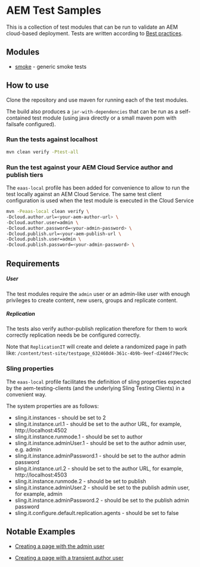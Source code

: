 # AEM Test Samples
This is a collection of test modules that can be run to validate an AEM cloud-based deployment.
Tests are written according to [Best practices](https://github.com/adobe/aem-testing-clients/wiki/Best-practices).

## Modules
* [smoke](./smoke) - generic smoke tests


## How to use
Clone the repository and use maven for running each of the test modules.

The build also produces a `jar-with-dependencies` that can be run as a self-contained test module
(using java directly or a small maven pom with failsafe configured).

### Run the tests against localhost
```bash
mvn clean verify -Ptest-all
```

### Run the test against your AEM Cloud Service author and publish tiers
The `eaas-local` profile has been added for convenience to allow to run the test locally against an AEM Cloud Service. 
The same test client configuration is used when the test module is executed in the Cloud Service

```bash
mvn -Peaas-local clean verify \
-Dcloud.author.url=<your-aem-author-url> \
-Dcloud.author.user=admin \
-Dcloud.author.password=<your-admin-password> \
-Dcloud.publish.url=<your-aem-publish-url \
-Dcloud.publish.user=admin \
-Dcloud.publish.password=<your-admin-password> \
```
## Requirements

##### User 

The test modules require the `admin` user or an admin-like user with enough privileges to create content, new users, 
groups and replicate content.

##### Replication

The tests also verify author-publish replication therefore for them to work correctly replication needs be be 
configured correctly.

Note that `ReplicationIT` will create and delete a randomized page in path like: `/content/test-site/testpage_632460d4-361c-4b9b-9eef-d2446f79ec9c` 


### Sling properties 

The `eaas-local` profile facilitates the definition of sling properties expected by the aem-testing-clients 
(and the underlying Sling Testing Clients) in a convenient way. 

The system properties are as follows:

* sling.it.instances - should be set to 2
* sling.it.instance.url.1 - should be set to the author URL, for example, http://localhost:4502
* sling.it.instance.runmode.1 - should be set to author
* sling.it.instance.adminUser.1 - should be set to the author admin user, e.g. admin
* sling.it.instance.adminPassword.1 - should be set to the author admin password
* sling.it.instance.url.2 - should be set to the author URL, for example, http://localhost:4503
* sling.it.instance.runmode.2 - should be set to publish
* sling.it.instance.adminUser.2 - should be set to the publish admin user, for example, admin
* sling.it.instance.adminPassword.2 - should be set to the publish admin password
* sling.it.configure.default.replication.agents - should be set to false


## Notable Examples

* [Creating a page with the admin user](./smoke/src/main/java/com/adobe/cq/cloud/testing/it/smoke/CreatePageAdminIT.java)

* [Creating a page with a transient author user](./smoke/src/main/java/com/adobe/cq/cloud/testing/it/smoke/CreatePageAsAuthorUserIT.java)
